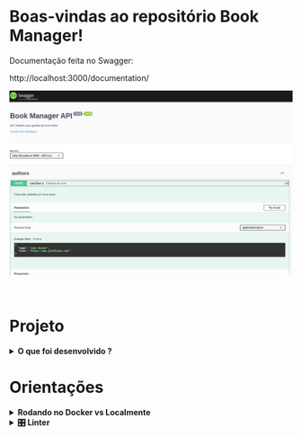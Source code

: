 # Boas-vindas ao repositório Book Manager!

Documentação feita no Swagger:

http://localhost:3000/documentation/

![alt text](api-book-manager-swagger.png)

<br />

# Projeto

<details>
  <summary><strong>O que foi desenvolvido ?</strong></summary>
  <br />

  Neste projeto foi desenvolvido uma API e um banco de dados para a gestão de livros lidos! 

  Essa aplicação utiliza: docker, docker compose, mySQL, typescript, node, express, swagger, eslint
  
<br />
</details>

# Orientações

<details>
  <summary><strong> Rodando no Docker vs Localmente</strong></summary>
  
  ## Com Docker
 
  **:warning: Antes de começar, seu docker-compose precisa estar na versão 1.29 ou superior. [Veja aqui](https://www.digitalocean.com/community/tutorials/how-to-install-and-use-docker-compose-on-ubuntu-20-04-pt) ou [na documentação](https://docs.docker.com/compose/install/) como instalá-lo. No primeiro artigo, você pode substituir onde está com `1.26.0` por `1.29.2`.**


  > :information_source: Rode os serviços `node` e `db` com o comando `docker-compose up -d --build`.

  - Lembre-se de parar o `mysql` se estiver usando localmente na porta padrão (`3306`), ou adapte, caso queria fazer uso da aplicação em containers;

  - Esses serviços irão inicializar um container chamado `book_manager_container` e outro chamado `book_manager_db`;

  - A partir daqui você pode rodar o container `book_manager_container` via CLI ou abri-lo no VS Code;

  > :information_source: Use o comando `docker exec -it book_manager_container sh`.

  - Ele te dará acesso ao terminal interativo do container criado pelo compose, que está rodando em segundo plano. 
  

  <br />
  
  ## Sem Docker

  > :information_source: Instale as dependências [**Caso existam**] com `npm install`
  
  - **✨ Dica:** Para rodar o projeto desta forma, obrigatoriamente você deve ter o `node` instalado em seu computador.
  
</details>


<details>
  <summary><strong>🎛 Linter</strong></summary>

  Para garantir a qualidade do código, foi usado o [ESLint](https://eslint.org/) para fazer a sua análise estática.

  Para poder rodar os `ESLint` em um projeto basta executar o comando `npm install` dentro do projeto e depois `npm run lint`. Se a análise do `ESLint` encontrar problemas no seu código, tais problemas serão mostrados no seu terminal. Se não houver problema no seu código, nada será impresso no seu terminal.

  Você também pode instalar o plugin do `ESLint` no `VSCode`, bastar baixar o [plugin `ESLint`](https://marketplace.visualstudio.com/items?itemName=dbaeumer.vscode-eslint) e instalá-lo

<br />
</details>



